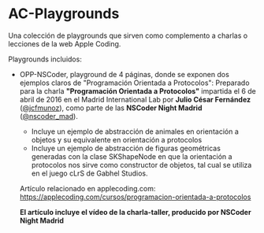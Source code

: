 # AC-Playgrounds
Una colección de playgrounds que sirven como complemento a charlas o lecciones de la web Apple Coding.

Playgrounds incluidos:
- OPP-NSCoder, playground de 4 páginas, donde se exponen dos ejemplos claros de "Programación Orientada a Protocolos":
  Preparado para la charla **"Programación Orientada a Protocolos"** impartida el 6 de abril de 2016 en el Madrid International Lab por **Julio César Fernández** ([@jcfmunoz](https://twitter.com/jcfmunoz)), como parte de las **NSCoder Night Madrid** ([@nscoder_mad](https://twitter.com/nscoder_mad)).

  * Incluye un ejemplo de abstracción de animales en orientación a objetos y su equivalente en orientación a protocolos
  * Incluye un ejemplo de abstracción de figuras geométricas generadas con la clase SKShapeNode en que la orientación a protocolos nos sirve como constructor de objetos, tal cual se utiliza en el juego cLrS de Gabhel Studios.
  
  Artículo relacionado en applecoding.com: https://applecoding.com/cursos/programacion-orientada-a-protocolos
  
  **El artículo incluye el vídeo de la charla-taller, producido por NSCoder Night Madrid**
